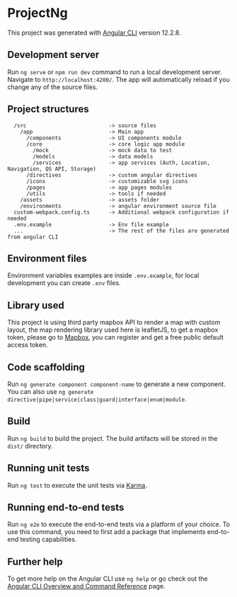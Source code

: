 # ProjectNg

This project was generated with [Angular CLI](https://github.com/angular/angular-cli) version 12.2.8.

## Development server

Run `ng serve` or `npm run dev` command to run a local development server. Navigate to `http://localhost:4200/`. The app will automatically reload if you change any of the source files.

## Project structures

```
  /src                          -> source files
    /app                        -> Main app
      /components               -> UI components module
      /core                     -> core logic app module
        /mock                   -> mock data to test
        /models                 -> data models
        /services               -> app services (Auth, Location, Navigation, QS API, Storage)
      /directives               -> custom angular directives
      /icons                    -> customizable svg icons
      /pages                    -> app pages modules
      /utils                    -> tools if needed
    /assets                     -> assets folder
    /environments               -> angular environment source file
  custom-webpack.config.ts      -> Additional webpack configuration if needed
  .env.example                  -> Env file example
  ...                           -> The rest of the files are generated from angular CLI
```

## Environment files

Environment variables examples are inside `.env.example`, for local development you can create `.env` files.

## Library used

This project is using third party mapbox API to render a map with custom layout, the map rendering library used here is leafletJS, to get a mapbox token, please go to [Mapbox](https://account.mapbox.com/access-tokens/), you can register and get a free public default access token.

## Code scaffolding

Run `ng generate component component-name` to generate a new component. You can also use `ng generate directive|pipe|service|class|guard|interface|enum|module`.

## Build

Run `ng build` to build the project. The build artifacts will be stored in the `dist/` directory.

## Running unit tests

Run `ng test` to execute the unit tests via [Karma](https://karma-runner.github.io).

## Running end-to-end tests

Run `ng e2e` to execute the end-to-end tests via a platform of your choice. To use this command, you need to first add a package that implements end-to-end testing capabilities.

## Further help

To get more help on the Angular CLI use `ng help` or go check out the [Angular CLI Overview and Command Reference](https://angular.io/cli) page.
